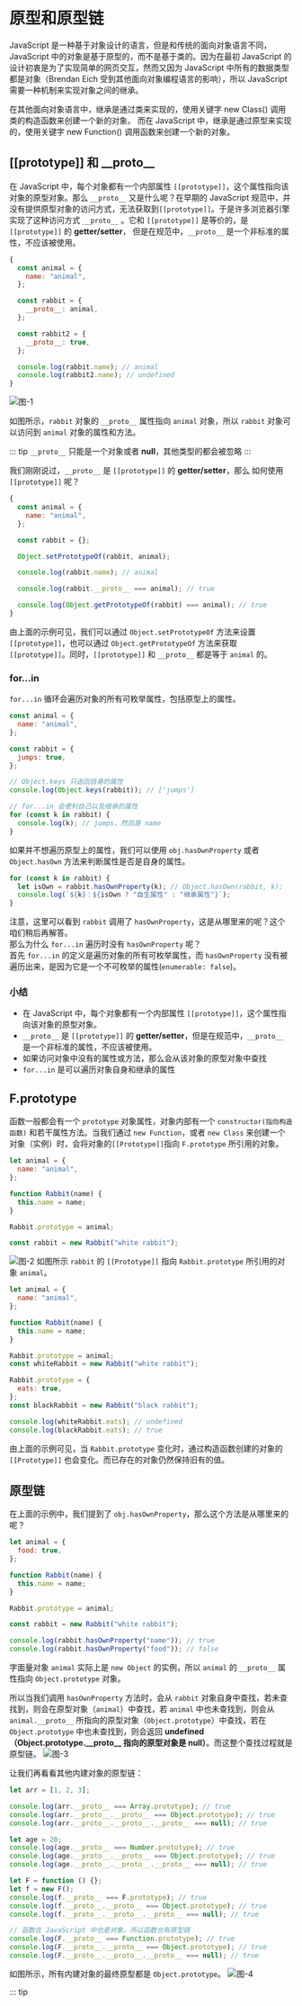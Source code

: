 # 原型和原型链

JavaScript 是一种基于对象设计的语言，但是和传统的面向对象语言不同，JavaScript 中的对象是基于原型的，而不是基于类的。因为在最初 JavaScript 的设计初衷是为了实现简单的网页交互，然而又因为 JavaScript 中所有的数据类型都是对象（Brendan Eich 受到其他面向对象编程语言的影响），所以 JavaScript 需要一种机制来实现对象之间的继承。

在其他面向对象语言中，继承是通过类来实现的，使用关键字 new Class() 调用类的构造函数来创建一个新的对象。
而在 JavaScript 中，继承是通过原型来实现的，使用关键字 new Function() 调用函数来创建一个新的对象。

## [[prototype]] 和 \_\_proto\_\_

在 JavaScript 中，每个对象都有一个内部属性 `[[prototype]]`，这个属性指向该对象的原型对象。那么 `__proto__` 又是什么呢？在早期的 JavaScript 规范中，并没有提供原型对象的访问方式，无法获取到`[[prototype]]`。于是许多浏览器引擎实现了这种访问方式 `__proto__` 。它和 `[[prototype]]` 是等价的，是 `[[prototype]]` 的 **getter/setter**， 但是在规范中，`__proto__` 是一个非标准的属性，不应该被使用。

```js
{
  const animal = {
    name: "animal",
  };

  const rabbit = {
    __proto__: animal,
  };

  const rabbit2 = {
    __proto__: true,
  };

  console.log(rabbit.name); // animal
  console.log(rabbit2.name); // undefined
}
```

![图-1](/assets/img/javascript/prototype/prototype-1.png)

如图所示，`rabbit` 对象的 `__proto__` 属性指向 `animal` 对象，所以 `rabbit` 对象可以访问到 `animal` 对象的属性和方法。

::: tip
`__proto__` 只能是一个对象或者 **null**，其他类型的都会被忽略
:::

我们刚刚说过，`__proto__` 是 `[[prototype]]` 的 **getter/setter**，那么 如何使用 `[[prototype]]` 呢？

```js
{
  const animal = {
    name: "animal",
  };

  const rabbit = {};

  Object.setPrototypeOf(rabbit, animal);

  console.log(rabbit.name); // animal

  console.log(rabbit.__proto__ === animal); // true

  console.log(Object.getPrototypeOf(rabbit) === animal); // true
}
```

由上面的示例可见，我们可以通过 `Object.setPrototypeOf` 方法来设置 `[[prototype]]`，也可以通过 `Object.getPrototypeOf` 方法来获取 `[[prototype]]`。同时，`[[prototype]]` 和 `__proto__` 都是等于 `animal` 的。

### for...in

`for...in` 循环会遍历对象的所有可枚举属性，包括原型上的属性。

```js
const animal = {
  name: "animal",
};

const rabbit = {
  jumps: true,
};

// Object.keys 只返回自身的属性
console.log(Object.keys(rabbit)); // ['jumps']

// for...in 会便利自己以及继承的属性
for (const k in rabbit) {
  console.log(k); // jumps，然后是 name
}
```

如果并不想遍历原型上的属性，我们可以使用 `obj.hasOwnProperty` 或者 `Object.hasOwn` 方法来判断属性是否是自身的属性。

```js
for (const k in rabbit) {
  let isOwn = rabbit.hasOwnProperty(k); // Object.hasOwn(rabbit, k);
  console.log(`${k}：${isOwn ? "自生属性" : "继承属性"}`);
}
```

注意，这里可以看到 `rabbit` 调用了 `hasOwnProperty`，这是从哪里来的呢？这个咱们稍后再解答。  
那么为什么 `for...in` 遍历时没有 `hasOwnProperty` 呢？  
首先 `for...in` 的定义是遍历对象的所有可枚举属性，而 `hasOwnProperty` 没有被遍历出来，是因为它是一个不可枚举的属性(`enumerable: false`)。

### 小结

- 在 JavaScript 中，每个对象都有一个内部属性 `[[prototype]]`，这个属性指向该对象的原型对象。
- `__proto__` 是 `[[prototype]]` 的 **getter/setter**，但是在规范中，`__proto__` 是一个非标准的属性，不应该被使用。
- 如果访问对象中没有的属性或方法，那么会从该对象的原型对象中查找
- `for...in` 是可以遍历对象自身和继承的属性

<!--
```js
function createPerson(age, name) {
  return {
    age: age,
    name: name,
  };
}

const person1 = createPerson(18, "Tom");
const person2 = createPerson(19, "Jerry");
```

在上面示例中，我们定义了一个函数 createPerson，它接受两个参数 age 和 name，返回一个对象。
这样，我们就可以通过调用 createPerson 函数来创建多个对象，而不需要重复编写相同的代码。
如果我们想再定义一些方法和属性呢？

```js
function createPerson(age, name) {
  return {
    age: age,
    name: name,
    sayHello: function () {
      console.log("Hello, my name is " + this.name);
    },
  };
}

const person1 = createPerson(18, "Tom");
const person2 = createPerson(19, "Jerry");
```

![图-1](/assets/img/javascript/prototype/prototype-1.png)

如上图所示，通过 `craetePerson` 函数定义的对象，可以看到 `person1` 和 `person2` 除了有 age 和 name 属性，还有 sayHello 方法。
但是如果我们有更多的对象，它们的 sayHello 方法都是相同的，那么就会有很多重复的代码。
为了避免这种重复的代码，我们可以再改进一下实现方式：

```js
function Person(age, name) {
  this.age = age;
  this.name = name;
}

Person.prototype.sayHello = function () {
  console.log("Hello, my name is " + this.name);
};

// 实现箭头函数定义原型方法会报错，因为箭头函数没有自己的 this，this 会指向全局对象，
// Person.prototype.sayHello = () => {
//   console.log("Hello, my name is " + this.name);
// };

const person1 = new Person(18, "Tom");
const person2 = new Person(19, "Jerry");

person1.sayHello(); // Hello, my name is Tom
person2.sayHello(); // Hello, my name is Jerry
```

我们通过 new 关键字调用 Person 函数来创建一个新的对象，在构造函数调用阶段，构造函数会生成一个 `prototype` 属性，该属性是一个具有 `constructor` 属性和其他若干方法、属性的对象。
如下图所示：
![图-2](/assets/img/javascript/prototype/prototype-2.png)

::: tip
构造函数和普通函数并无区别，只是在调用时使用了 new 关键字。但是一般约定俗成的，构造函数的命名**首字母大写**。
:::

## \_\_proto\_\_ 和 [[Prototype]]

在上面的示例中，我们看到了变量 `person1` 和 `person2` 都可以调用 `sayHellow` 方法，但是 `sayHellow` 方法是定义在 **Person** 的 **prototype** 属性上的。那么是怎么访问到呢？

在 JavaScript 中，对象都有一个隐藏属性 `[[Prototype]]`, 这个属性只能是对象或者 **null** -->

## F.prototype

函数一般都会有一个 `prototype` 对象属性，对象内部有一个 `constructor(指向构造函数)` 和若干属性方法。当我们通过 `new Function`，或者 `new Class` 来创建一个对象（实例）时，会将对象的`[[Prototype]]`指向 `F.prototype` 所引用的对象。

```js
let animal = {
  name: "animal",
};

function Rabbit(name) {
  this.name = name;
}

Rabbit.prototype = animal;

const rabbit = new Rabbit("white rabbit");
```

![图-2](/assets/img/javascript/prototype/prototype-2.png)
如图所示 `rabbit` 的 `[[Prototype]]` 指向 `Rabbit.prototype` 所引用的对象 `animal`。

```js
let animal = {
  name: "animal",
};

function Rabbit(name) {
  this.name = name;
}

Rabbit.prototype = animal;
const whiteRabbit = new Rabbit("white rabbit");

Rabbit.prototype = {
  eats: true,
};
const blackRabbit = new Rabbit("black rabbit");

console.log(whiteRabbit.eats); // undefined
console.log(blackRabbit.eats); // true
```

由上面的示例可见，当 `Rabbit.prototype` 变化时，通过构造函数创建的对象的 `[[Prototype]]` 也会变化。而已存在的对象仍然保持旧有的值。

## 原型链

在上面的示例中，我们提到了 `obj.hasOwnProperty`，那么这个方法是从哪里来的呢？

```js
let animal = {
  food: true,
};

function Rabbit(name) {
  this.name = name;
}

Rabbit.prototype = animal;

const rabbit = new Rabbit("white rabbit");

console.log(rabbit.hasOwnProperty("name")); // true
console.log(rabbit.hasOwnProperty("food")); // false
```

字面量对象 `animal` 实际上是 `new Object` 的实例，所以 `animal` 的 `__proto__` 属性指向 `Object.prototype` 对象。

所以当我们调用 `hasOwnProperty` 方法时，会从 `rabbit` 对象自身中查找，若未查找到，则会在原型对象（`animal`）中查找，若 `animal` 中也未查找到，则会从 `animal.__proto__` 所指向的原型对象（`Object.prototype`）中查找，若在 `Object.prototype` 中也未查找到，则会返回 **undefined（Object.prototype.\_\_proto\_\_ 指向的原型对象是 null）**。而这整个查找过程就是原型链。
![图-3](/assets/img/javascript/prototype/prototype-3.png)

让我们再看看其他内建对象的原型链：

```js
let arr = [1, 2, 3];

console.log(arr.__proto__ === Array.prototype); // true
console.log(arr.__proto__.__proto__ === Object.prototype); // true
console.log(arr.__proto__.__proto__.__proto__ === null); // true

let age = 20;
console.log(age.__proto__ === Number.prototype); // true
console.log(age.__proto__.__proto__ === Object.prototype); // true
console.log(age.__proto__.__proto__.__proto__ === null); // true

let F = function () {};
let f = new F();
console.log(f.__proto__ === F.prototype); // true
console.log(f.__proto__.__proto__ === Object.prototype); // true
console.log(f.__proto__.__proto__.__proto__ === null); // true

// 函数在 JavaScript 中也是对象，所以函数也有原型链
console.log(F.__proto__ === Function.prototype); // true
console.log(F.__proto__.__proto__ === Object.prototype); // true
console.log(F.__proto__.__proto__.__proto__ === null); // true
```

如图所示，所有内建对象的最终原型都是 `Object.prototype`。
![图-4](/assets/img/javascript/prototype/prototype-4.png)

::: tip
